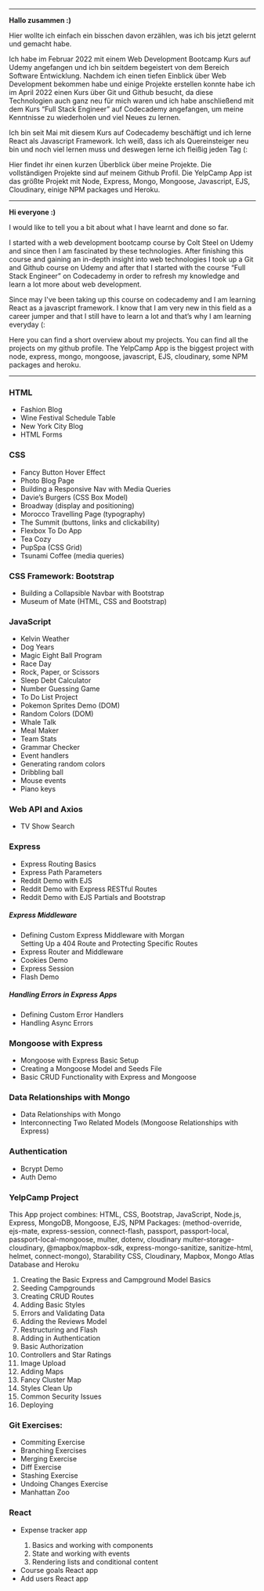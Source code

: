 <hr>
<p><strong>Hallo zusammen :)</strong></p>
<p>Hier wollte ich einfach ein bisschen davon erzählen, was ich bis jetzt gelernt und gemacht habe.</p>
<p>Ich habe im Februar 2022 mit einem Web Development Bootcamp Kurs auf Udemy angefangen und ich bin seitdem begeistert von dem Bereich Software Entwicklung.
Nachdem ich einen tiefen Einblick über Web Development bekommen habe und einige Projekte erstellen konnte habe ich im April 2022 einen Kurs über Git und Github besucht, da diese Technologien auch ganz neu für mich waren und ich habe anschließend mit dem Kurs “Full Stack Engineer” auf Codecademy angefangen, um meine Kenntnisse zu wiederholen und viel Neues zu lernen.</p>
<p>Ich bin seit Mai mit diesem Kurs auf Codecademy beschäftigt und ich lerne React als Javascript Framework. Ich weiß, dass ich als Quereinsteiger neu bin und noch viel lernen muss und deswegen lerne ich fleißig jeden Tag (:</p>

<p>Hier findet ihr einen kurzen Überblick über meine Projekte. Die vollständigen Projekte sind  auf meinem Github Profil.
Die YelpCamp App ist das größte Projekt mit Node, Express, Mongo, Mongoose, Javascript, EJS, Cloudinary, einige NPM packages und Heroku.
</p>

<hr>
<p><strong>Hi everyone :)</strong></p>
<p>I would like to tell you a bit about what I have learnt and done so far.</p>
<p>I started with a web development bootcamp course by Colt Steel on Udemy and since then I am fascinated by these technologies.
After finishing this course and gaining an in-depth insight into web technologies I took up a Git and Github course on Udemy and after that I started with the course “Full Stack Engineer” on Codecademy in order to refresh my knowledge and learn a lot more about web development.</p>
<p>Since may I've been taking up this course on codecademy and I am learning React as a javascript framework. I know that I am very new in this field as a career jumper and that I still have to learn a lot and that’s why I am learning everyday (:</p>
<p>Here you can find a short overview about my projects. You can find all the projects on my github profile.
The YelpCamp App is the biggest project with node, express, mongo, mongoose, javascript, EJS, cloudinary, some NPM packages and heroku.
</p>
<hr>
<h3>HTML</h3>
<ul>
<li>Fashion Blog</li> 
<li>Wine Festival Schedule Table</li>
<li>New York City Blog</li>
  <li>HTML Forms</li>
</ul>

<h3>CSS</h3>
<ul>
<li>Fancy Button Hover Effect</li>
<li>Photo Blog Page</li>
<li>Building a Responsive Nav with Media Queries</li>
<li>Davie’s Burgers (CSS Box Model)</li>
<li>Broadway (display and positioning)</li>
<li>Morocco Travelling Page (typography)</li>
<li>The Summit (buttons, links and clickability)</li>
<li>Flexbox To Do App</li>
<li>Tea Cozy</li>
<li>PupSpa (CSS Grid)</li>
<li>Tsunami Coffee (media queries)</li>
</ul>

<h3>CSS Framework: Bootstrap</h3>
<ul>
<li>Building a Collapsible Navbar with Bootstrap</li>
<li>Museum of Mate (HTML, CSS and Bootstrap)</li>
</ul>
<h3>JavaScript</h3>
<ul>
<li>Kelvin Weather</li>
<li>Dog Years</li>
<li>Magic Eight Ball Program</li>
<li>Race Day</li>
<li>Rock, Paper, or Scissors</li>
<li>Sleep Debt Calculator</li>
<li>Number Guessing Game</li>
<li>To Do List Project</li>
<li>Pokemon Sprites Demo (DOM)</li>
<li>Random Colors (DOM)</li>
<li>Whale Talk</li>
<li>Meal Maker</li>
<li>Team Stats</li>
<li>Grammar Checker</li>
<li>Event handlers</li>
<li>Generating random colors</li>
<li>Dribbling ball</li>
<li>Mouse events</li>
<li>Piano keys</li>
</ul>

<h3>Web API and Axios</h3>
<ul>
<li>TV Show Search</li>
</ul>
<h3>Express</h3>
<ul>
  <li>Express Routing Basics</li>
  <li>Express Path Parameters</li>
  <li>Reddit Demo with EJS </li>
  <li>Reddit Demo with Express RESTful Routes</li>
  <li>Reddit Demo with EJS Partials and Bootstrap</li>
</ul>
<h5>Express Middleware</h3>
<ul>
<li>Defining Custom Express Middleware with Morgan</li>
Setting Up a 404 Route and Protecting Specific Routes</li>
<li>Express Router and Middleware</li>
<li>Cookies Demo</li>
<li>Express Session</li>
<li>Flash Demo</li>
</ul>
<h5>Handling Errors in Express Apps</h3>
<ul>
<li>Defining Custom Error Handlers</li>
<li>Handling Async Errors</li>
</ul>
<h3>Mongoose with Express</h3>
<ul>
<li>Mongoose with Express Basic Setup</li>
<li>Creating a Mongoose Model and Seeds File</li>
<li>Basic CRUD Functionality with Express and Mongoose</li>
</ul>
<h3>Data Relationships with Mongo</h3>
<ul>
<li>Data Relationships with Mongo</li>
  <li>Interconnecting Two Related Models (Mongoose Relationships with Express)</li>
</ul>
<h3>Authentication</h3>
<ul>
<li>Bcrypt Demo</li>
<li>Auth Demo</li>
</ul>

<h3>YelpCamp Project</h3>
<p>
This App project combines: 
HTML, CSS, Bootstrap, JavaScript, Node.js, Express, MongoDB, Mongoose, EJS, NPM Packages: (method-override, ejs-mate, express-session, connect-flash, passport, passport-local, passport-local-mongoose, multer, dotenv, cloudinary multer-storage-cloudinary, @mapbox/mapbox-sdk, express-mongo-sanitize, sanitize-html, helmet, connect-mongo), Starability CSS, Cloudinary, Mapbox, Mongo Atlas Database and Heroku
</p>
<ol>
<li>Creating the Basic Express and Campground Model Basics</li>
<li>Seeding Campgrounds</li> 
<li>Creating CRUD Routes</li>
<li>Adding Basic Styles</li>
<li>Errors and Validating Data</li>
<li>Adding the Reviews Model</li>
<li>Restructuring and Flash</li>
<li>Adding in Authentication</li>
<li>Basic Authorization</li>
<li>Controllers and Star Ratings</li>
<li>Image Upload</li>
<li>Adding Maps</li>
<li>Fancy Cluster Map</li>
<li>Styles Clean Up</li>
<li>Common Security Issues</li>
<li>Deploying</li>
</ol>
<h3>Git Exercises:</h3>
<ul>
<li>Commiting Exercise</li>
<li>Branching Exercises</li>
<li>Merging Exercise</li>
<li>Diff Exercise</li>
<li>Stashing Exercise</li>
<li>Undoing Changes Exercise</li>
<li>Manhattan Zoo</li>   
</ul>

<h3>React</h3>
<ul>
<li>Expense tracker app</li>
<ol> 
<li>Basics and working with components</li>
<li>State and working with events</li>
<li>Rendering lists and conditional content</li>
</ol> 
<li>Course goals React app</li>

<li>Add users React app</li>
</ul>
